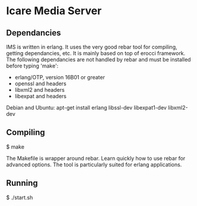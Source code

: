 # Icare Media Server

## Dependancies

IMS is written in erlang. It uses the very good rebar tool for
compiling, getting dependancies, etc.  It is mainly based on top of
erocci framework.  The following dependancies are not handled by rebar
and must be installed before typing 'make':

* erlang/OTP, version 16B01 or greater
* openssl and headers
* libxml2 and headers
* libexpat and headers

Debian and Ubuntu: apt-get install erlang libssl-dev libexpat1-dev libxml2-dev

## Compiling

$ make

The Makefile is wrapper around rebar. Learn quickly how to use rebar
for advanced options. The tool is particularly suited for erlang
applications.

## Running

$ ./start.sh
